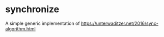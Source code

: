 # synchronize

A simple generic implementation of https://unterwaditzer.net/2016/sync-algorithm.html
